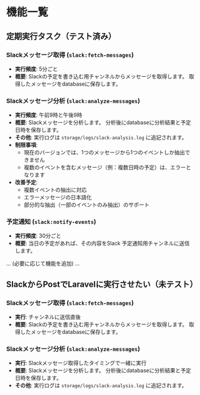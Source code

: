 # 機能一覧

## 定期実行タスク（テスト済み）

### Slackメッセージ取得 (`slack:fetch-messages`)
- **実行頻度**: 5分ごと
- **概要**: Slackの予定を書き込む用チャンネルからメッセージを取得します。
   取得したメッセージをdatabaseに保存します。

### Slackメッセージ分析 (`slack:analyze-messages`)
- **実行頻度**: 午前9時と午後9時
- **概要**: Slackメッセージを分析します。
  分析後にdatabaseに分析結果と予定日時を保存します。
- **その他**: 実行ログは `storage/logs/slack-analysis.log` に追記されます。
- **制限事項**:
  - 現在のバージョンでは、1つのメッセージから1つのイベントしか抽出できません
  - 複数のイベントを含むメッセージ（例：複数日時の予定）は、エラーとなります
- **改善予定**:
  - 複数イベントの抽出に対応
  - エラーメッセージの日本語化
  - 部分的な抽出（一部のイベントのみ抽出）のサポート

### 予定通知 (`slack:notify-events`)
- **実行頻度**: 30分ごと
- **概要**: 当日の予定があれば、その内容をSlack 予定通知用チャンネルに送信します。

... (必要に応じて機能を追加) ...

## SlackからPostでLaravelに実行させたい（未テスト）

### Slackメッセージ取得 (`slack:fetch-messages`)
- **実行**: チャンネルに送信直後
- **概要**: Slackの予定を書き込む用チャンネルからメッセージを取得します。
   取得したメッセージをdatabaseに保存します。

### Slackメッセージ分析 (`slack:analyze-messages`)
- **実行**: Slackメッセージ取得したタイミングで一緒に実行
- **概要**: Slackメッセージを分析します。
  分析後にdatabaseに分析結果と予定日時を保存します。
- **その他**: 実行ログは `storage/logs/slack-analysis.log` に追記されます。
